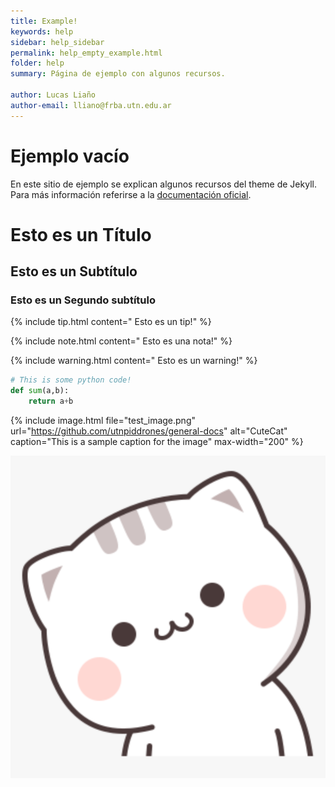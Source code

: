 ```yaml
---
title: Example!
keywords: help
sidebar: help_sidebar
permalink: help_empty_example.html
folder: help
summary: Página de ejemplo con algunos recursos.

author: Lucas Liaño
author-email: lliano@frba.utn.edu.ar
---
```


# Ejemplo vacío

En este sitio de ejemplo se explican algunos recursos del theme de Jekyll. Para más información referirse a la [documentación oficial](https://idratherbewriting.com/documentation-theme-jekyll/mydoc_adding_tooltips.html).

# Esto es un Título

## Esto es un Subtítulo

### Esto es un Segundo subtítulo

<!-- Código utilizado para agregar una nota! -->
{% include tip.html content=" Esto es un tip!" %}

{% include note.html content=" Esto es una nota!" %}

{% include warning.html content=" Esto es un warning!" %}


```python
# This is some python code!
def sum(a,b):
    return a+b
```

{% include image.html file="test_image.png" url="https://github.com/utnpiddrones/general-docs" alt="CuteCat" caption="This is a sample caption for the image" max-width="200" %}


![test-image](images/test_image.png "CuteCat")
